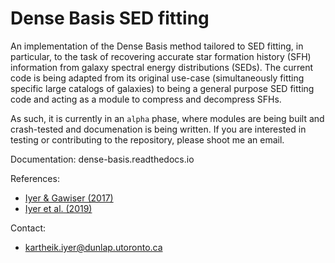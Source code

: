# Dense Basis SED fitting

An implementation of the Dense Basis method tailored to SED fitting, in particular, to the task of recovering accurate star formation history (SFH) information from galaxy spectral energy distributions (SEDs). The current code is being adapted from its original use-case (simultaneously fitting specific large catalogs of galaxies) to being a general purpose SED fitting code and acting as a module to compress and decompress SFHs. 

As such, it is currently in an `alpha` phase, where modules are being built and crash-tested and documenation is being written. If you are interested in testing or contributing to the repository, please shoot me an email. 

Documentation: dense-basis.readthedocs.io

References:
- [Iyer & Gawiser (2017)](https://iopscience.iop.org/article/10.3847/1538-4357/aa63f0/meta)
- [Iyer et al. (2019)](https://iopscience.iop.org/article/10.3847/1538-4357/ab2052/meta) 

Contact:
- kartheik.iyer@dunlap.utoronto.ca
